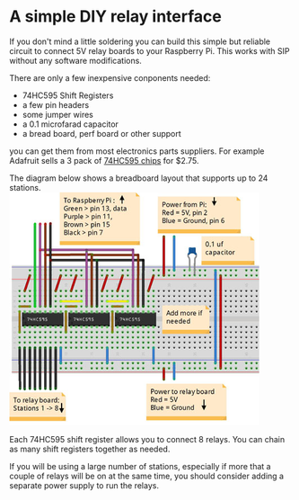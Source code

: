 # A simple DIY relay interface

If you don't mind a little soldering you can build this simple but reliable circuit to connect 5V relay boards to your Raspberry Pi. This works with SIP without any software modifications.

There are only a few inexpensive conponents needed:
- 74HC595 Shift Registers
- a few pin headers
- some jumper wires
- a 0.1 microfarad capacitor
- a bread board, perf board or other support

you can get them from most electronics parts suppliers. For example Adafruit sells a 3 pack of [74HC595 chips](https://www.adafruit.com/products/450) for $2.75.

The diagram below shows a breadboard layout that supports up to 24 stations.
![shift register layout](images/SIP_shift_register_layout.jpg)

Each 74HC595 shift register allows you to connect 8 relays. You can chain as many shift registers together as needed.

If you will be using a large number of stations, especially if more that a couple of relays will be on at the same time, you should consider adding a separate power supply to run the relays.

